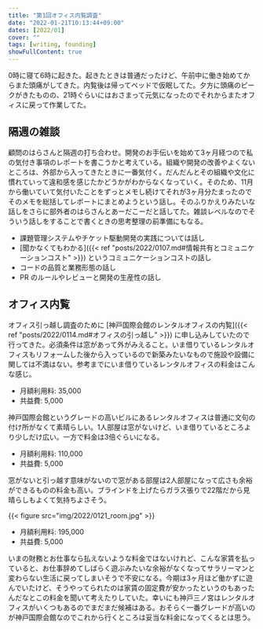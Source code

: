 ```yaml
---
title: "第1回オフィス内覧調査"
date: "2022-01-21T10:13:44+09:00"
dates: [2022/01]
cover: ""
tags: [writing, founding]
showFullContent: true
---
```


0時に寝て6時に起きた。起きたときは普通だったけど、午前中に働き始めてからまた頭痛がしてきた。内覧後は帰ってベッドで仮眠してた。夕方に頭痛のピークがきたものの、21時ぐらいにはおさまって元気になったのでそれからまたオフィスに戻って作業してた。

## 隔週の雑談

顧問のはらさんと隔週の打ち合わせ。開発のお手伝いを始めて3ヶ月経つので私の気付き事項のレポートを書こうかと考えている。組織や開発の改善やよくないところは、外部から入ってきたときに一番気付く。だんだんとその組織や文化に慣れていって違和感を感じたかどうかがわからなくなっていく。そのため、11月から働いていて気付いたことをずっとメモし続けてそれが3ヶ月分たまったのでそのメモを総括してレポートにまとめようという話し。そのふりかえりみたいな話しをさらに部外者のはらさんとあーだこーだと話してた。雑談レベルなのでそういう話しをすることで書くときの思考整理の前準備にもなる。

* 課題管理システムやチケット駆動開発の実践については話し
* [聞かなくてもわかる]({{< ref "posts/2022/0107.md#情報共有とコミュニケーションコスト" >}}) というコミュニケーションコストの話し 
* コードの品質と業務形態の話し
* PR のルールやレビューと開発の生産性の話し

## オフィス内覧

オフィス引っ越し調査のために [神戸国際会館のレンタルオフィスの内覧]({{< ref "posts/2022/0114.md#オフィスの引っ越し" >}}) に申し込みしていたので行ってきた。必須条件は窓があって外がみえること。いま借りているレンタルオフィスもリフォームした後から入っているので新築みたいなもので施設や設備に関しては不満はない。参考までにいま借りているレンタルオフィスの料金はこんな感じ。

* 月額利用料: 35,000
* 共益費: 5,000

神戸国際会館というグレードの高いビルにあるレンタルオフィスは普通に文句の付け所がなくて素晴らしい。1人部屋は窓がないけど、いま借りているところより少しだけ広い。一方で料金は3倍ぐらいになる。

* 月額利用料: 110,000
* 共益費: 5,000

窓がないと引っ越す意味がないので窓がある部屋は2人部屋になって広さも余裕ができるものの料金も高い。ブラインドを上げたらガラス張りで22階だから見晴らしもよくて気持ちよさそう。

{{< figure src="img/2022/0121_room.jpg" >}}

* 月額利用料: 195,000
* 共益費: 5,000

いまの財務とお仕事なら払えないような料金ではないけれど、こんな家賃を払っていると、お仕事辞めてしばらく遊ぶみたいな余裕がなくなってサラリーマンと変わらない生活に戻ってしまいそうで不安になる。今期は3ヶ月ほど働かずに遊んでいたけど、そうやってられたのは家賃の固定費が安かったというのもあったんだなとこの料金を聞いて考えたりしていた。幸いにも神戸三ノ宮はレンタルオフィスがいくつもあるのでまだまだ候補はある。おそらく一番グレードが高いのが神戸国際会館なのでこれから行くところは妥当な料金になってくるとは思う。
